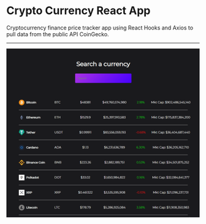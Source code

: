 # Crypto Currency React App

Cryptocurrency finance price tracker app using React Hooks and Axios to pull data from the public API CoinGecko.

---

![crypto-tracker](screenshots/cryptoCurrency.gif)
